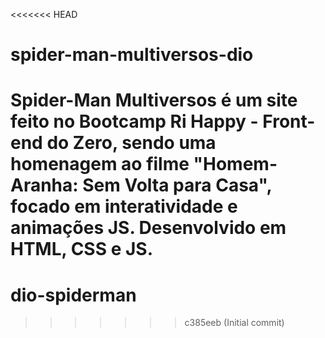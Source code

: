 <<<<<<< HEAD
# spider-man-multiversos-dio
Spider-Man Multiversos é um site feito no Bootcamp Ri Happy - Front-end do Zero, sendo uma homenagem ao filme "Homem-Aranha: Sem Volta para Casa", focado em interatividade e animações JS. Desenvolvido em HTML, CSS e JS.
=======
# dio-spiderman
>>>>>>> c385eeb (Initial commit)
